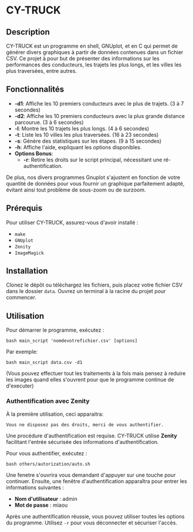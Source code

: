 # CY-TRUCK

## Description
CY-TRUCK est un programme en shell, GNUplot, et en C qui permet de générer divers graphiques à partir de données contenues dans un fichier CSV. Ce projet à  pour but de présenter des informations sur les performances des conducteurs, les trajets les plus longs, et les villes les plus traversées, entre autres.

## Fonctionnalités
- **-d1**: Affiche les 10 premiers conducteurs avec le plus de trajets. (3 à 7 secondes)
- **-d2**: Affiche les 10 premiers conducteurs avec la plus grande distance parcourue. (3 à 6 secondes)
- **-l**: Montre les 10 trajets les plus longs. (4 à 6 secondes)
- **-t**: Liste les 10 villes les plus traversées. (16 à 23 secondes)
- **-s**: Génère des statistiques sur les étapes. (9 à 15 secondes)
- **-h**: Affiche l'aide, expliquant les options disponibles.
- **Options Bonus**:
  - **-r**: Retire les droits sur le script principal, nécessitant une ré-authentification.
    
De plus, nos divers programmes Gnuplot s'ajustent en fonction de votre quantité de données pour vous fournir un graphique parfaitement adapté, évitant ainsi tout problème de sous-zoom ou de surzoom.

## Prérequis
Pour utiliser CY-TRUCK, assurez-vous d'avoir installé :
- `make`
- `GNUplot`
- `Zenity`
- `ImageMagick`

## Installation
Clonez le dépôt ou téléchargez les fichiers, puis placez votre fichier CSV dans le dossier `data`. Ouvrez un terminal à la racine du projet pour commencer.

## Utilisation
Pour démarrer le programme, exécutez :

```
bash main_script 'nomdevotrefichier.csv' [options]
```
Par exemple:
```
bash main_script data.csv -d1
```
(Vous pouvez effectuer tout les traitements à la fois mais pensez à reduire les images quand elles s'ouvrent pour que le programme continue de d'executer)


### Authentification avec Zenity
À la première utilisation, ceci apparaitra:

```
Vous ne disposez pas des droits, merci de vous authentifier.
```

Une procédure d'authentification est requise. CY-TRUCK utilise **Zenity** facilitant l'entrée sécurisée des informations d'authentification.

Pour vous authentifier, exécutez :

```
bash others/autorization/auto.sh
```

Une fenetre s'ouvrira vous demandant d'appuyer sur une touche pour continuer. Ensuite, une fenêtre d'authentification apparaîtra pour entrer les informations suivantes :
- **Nom d'utilisateur** : admin
- **Mot de passe** : miaou

Après une authentification réussie, vous pouvez utiliser toutes les options du programme. Utilisez `-r` pour vous déconnecter et sécuriser l'accès.


